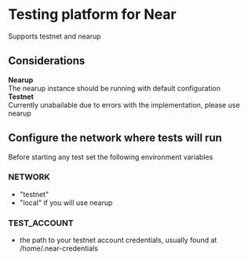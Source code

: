 # Testing platform for Near
Supports testnet and nearup

## Considerations
**Nearup**  
The nearup instance should be running with default configuration  
**Testnet**  
Currently unabailable due to errors with the implementation, please use nearup

## Configure the network where tests will run
Before starting any test set the following environment variables
### NETWORK
* "testnet"
* "local" if you will use nearup

### TEST_ACCOUNT
* the path to your testnet account credentials, usually found at /home/.near-credentials